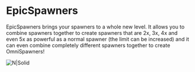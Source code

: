 # EpicSpawners

EpicSpawners brings your spawners to a whole new level. It allows you to combine spawners together to create spawners that are 2x, 3x, 4x and even 5x as powerful as a normal spawner (the limit can be increased) and it can even combine completely different spawners together to create OmniSpawners!

![N|Solid](https://i.imgur.com/jKtE7ZM.png)